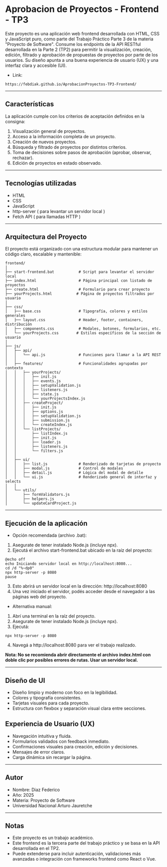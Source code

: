 
# Aprobacion de Proyectos - Frontend - TP3

Este proyecto es una aplicación web frontend desarrollada con HTML, CSS y JavaScript puro, como parte del Trabajo Práctico Parte 3 de la materia "Proyecto de Software".
Consume los endpoints de la API RESTful desarrollada en la Parte 2 (TP2) para permitir la visualización, creación, edición, filtrado y aprobación de propuestas de proyectos por parte de los usuarios.
Su diseño apunta a una buena experiencia de usuario (UX) y una interfaz clara y accesible (UI).
 - Link: 
```
https://febdiak.github.io/AprobacionProyectos-TP3-Frontend/
```
---

## Características

La aplicación cumple con los criterios de aceptación definidos en la consigna:

1. Visualización general de proyectos.
2. Acceso a la información completa de un proyecto.
3. Creación de nuevos proyectos.
4. Búsqueda y filtrado de proyectos por distintos criterios.
5. Toma de decisiones sobre pasos de aprobación (aprobar, observar, rechazar).
6. Edición de proyectos en estado observado.

---

## Tecnologías utilizadas

- HTML
- CSS
- JavaScript
- http-server ( para levantar un servidor local )
- Fetch API ( para llamadas HTTP )

---

## Arquitectura del Proyecto

El proyecto está organizado con una estructura modular para mantener un código claro, escalable y mantenible:

```
frontend/
│
├── start-frontend.bat           # Script para levantar el servidor local
├── index.html                   # Página principal con listado de proyectos
├── create.html                  # Formulario para crear proyecto
├── yourProjects.html           # Página de proyectos filtrados por usuario
│
├── css/
│   ├── base.css                 # Tipografía, colores y estilos generales
│   ├── layout.css               # Header, footer, containers, distribución
│   ├── components.css           # Modales, botones, formularios, etc.
│   └── yourProjects.css        # Estilos específicos de la sección de usuario
│
├── js/
│   ├── api/
│   │   └── api.js               # Funciones para llamar a la API REST
│   │
│   ├── features/                # Funcionalidades agrupadas por contexto
│   │   ├── yourProjects/
│   │   │   ├── init.js
│   │   │   ├── events.js
│   │   │   ├── setupValidation.js
│   │   │   ├── listeners.js
│   │   │   ├── state.js
│   │   │   └── yourProjectsIndex.js
│   │   ├── createProject/
│   │   │   ├── init.js
│   │   │   ├── options.js
│   │   │   ├── setupValidation.js
│   │   │   ├── submission.js
│   │   │   └── createIndex.js
│   │   └── listProjects/
│   │       ├── listIndex.js
│   │       ├── init.js
│   │       ├── loader.js
│   │       ├── listeners.js
│   │       └── filters.js
│   │
│   ├── ui/
│   │   ├── list.js              # Renderizado de tarjetas de proyecto
│   │   ├── modal.js             # Control de modales
│   │   ├── detail.js            # Lógica del modal de detalle
│   │   └── ui.js                # Renderizado general de interfaz y selects
│   │
│   └── utils/
│       ├── formValidators.js
│       ├── helpers.js
│       └── updateCardProject.js
```

---

## Ejecución de la aplicación

 - Opción recomendada (archivo .bat):

1. Asegurate de tener instalado Node.js (incluye npx).
2. Ejecutá el archivo start-frontend.bat ubicado en la raíz del proyecto: 

```batch		
@echo off
echo Iniciando servidor local en http://localhost:8080...
cd /d "%~dp0"
npx http-server -p 8080
pause
```

3. Esto abrirá un servidor local en la dirección: http://localhost:8080
4. Una vez iniciado el servidor, podés acceder desde el navegador a las páginas web del proyecto.

 - Alternativa manual:

1. Abrí una terminal en la raíz del proyecto.
2. Asegurate de tener instalado Node.js (incluye npx).
3. Ejecutá:

```
npx http-server -p 8080
```

4. Navegá a http://localhost:8080 para ver el trabajo realizado.

**Nota: No se recomienda abrir directamente el archivo index.html con doble clic por posibles errores de rutas. Usar un servidor local.**

---

## Diseño de UI

- Diseño limpio y moderno con foco en la legibilidad.
- Colores y tipografía consistentes.
- Tarjetas visuales para cada proyecto.
- Estructura con flexbox y separación visual clara entre secciones.

## Experiencia de Usuario (UX)

- Navegación intuitiva y fluida.
- Formularios validados con feedback inmediato.
- Confirmaciones visuales para creación, edición y decisiones.
- Mensajes de error claros.
- Carga dinámica sin recargar la página.

---

## Autor

- Nombre: Diaz Federico
- Año: 2025
- Materia: Proyecto de Software
- Universidad Nacional Arturo Jauretche

---

## Notas

- Este proyecto es un trabajo académico.
- Este frontend es la tercera parte del trabajo práctico y se basa en la API desarrollada en el TP2.
- Puede extenderse para incluir autenticación, validaciones más avanzadas o integración con frameworks frontend como React o Vue.

